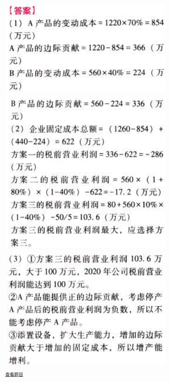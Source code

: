 ![](a354347c50375fd5c06e3efee9d1dc3a.png)

![](0d095f083c8e05b555d32603d1c7925a.png)

![](54ce6dd94299e77d44f86f2d14bd842e.png)

[查看题目](../C17短期经营决策.本章真题.md#8-题目)

